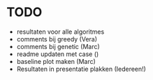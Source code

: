 # TODO

- resultaten voor alle algoritmes
- comments bij greedy (Vera)
- comments bij genetic (Marc)
- readme updaten met case ()
- baseline plot maken (Marc)
- Resultaten in presentatie plakken (Iedereen!)
